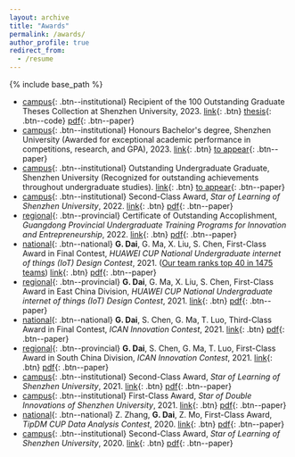 ```yaml
---
layout: archive
title: "Awards"
permalink: /awards/
author_profile: true
redirect_from:
  - /resume
---
```


{% include base_path %}

* [campus](){: .btn--institutional} Recipient of the 100 Outstanding Graduate Theses Collection at Shenzhen University, 2023.  [link](https://en.szu.edu.cn/){: .btn} [thesis](https://guohaodai.github.io/files/pub_UGThesis_23.pdf){: .btn--code} [pdf](https://guohaodai.github.io/files/pub_UGThesis_23.pdf){: .btn--paper}
* [campus](){: .btn--institutional} Honours Bachelor's degree, Shenzhen University (Awarded for exceptional academic performance in competitions, research, and GPA), 2023. [link](https://www1.szu.edu.cn/board/view.asp?id=495863){: .btn} [to appear](https://guohaodai.github.io/){: .btn--paper}
* [campus](){: .btn--institutional} Outstanding Undergraduate Graduate, Shenzhen University (Recognized for outstanding achievements throughout undergraduate studies). [link](https://www1.szu.edu.cn/board/view.asp?id=495657){: .btn} [to appear](https://guohaodai.github.io/files/){: .btn--paper}
* [campus](){: .btn--institutional} Second-Class Award, *Star of Learning of Shenzhen University*, 2022. [link](https://www1.szu.edu.cn/board/view.asp?id=482922){: .btn} [pdf](https://guohaodai.github.io/files/awd_star_learn_22.pdf){: .btn--paper}
* [regional](){: .btn--provincial} Certificate of Outstanding Accoplishment, *Guangdong Provincial Undergraduate Training Programs for Innovation and Entrepreneurship*, 2022. [link](http://jwb.szu.edu.cn/info/1358/2013.htm){: .btn} [pdf](https://guohaodai.github.io/files/awd_train_prog_22.pdf){: .btn--paper}
* [national](){: .btn--national} **G. Dai**, G. Ma, X. Liu, S. Chen, First-Class Award in Final Contest, *HUAWEI CUP National Undergraduate internet of things (IoT) Design Contest*, 2021. (<u>Our team ranks top 40 in 1475 teams</u>) [link](http://iot.sjtu.edu.cn/Default.aspx){: .btn} [pdf](https://guohaodai.github.io/files/awd_HW_final_21.pdf){: .btn--paper}
* [regional](){: .btn--provincial} **G. Dai**, G. Ma, X. Liu, S. Chen, First-Class Award in East China Division, *HUAWEI CUP National Undergraduate internet of things (IoT) Design Contest*, 2021. [link](http://iot.sjtu.edu.cn/Default.aspx){: .btn} [pdf](https://guohaodai.github.io/files/awd_HW_east_21.pdf){: .btn--paper} 
* [national](){: .btn--national} **G. Dai**, S. Chen, G. Ma, T. Luo, Third-Class Award in Final Contest, *ICAN Innovation Contest*, 2021. [link](http://www.g-ican.com/home/index){: .btn} [pdf](https://guohaodai.github.io/files/awd_ICAN_final_21.pdf){: .btn--paper}
* [regional](){: .btn--provincial} **G. Dai**, S. Chen, G. Ma, T. Luo, First-Class Award in South China Division, *ICAN Innovation Contest*, 2021. [link](http://www.g-ican.com/home/index){: .btn} [pdf](https://guohaodai.github.io/files/awd_ICAN_HUANAN_21.pdf){: .btn--paper}
* [campus](){: .btn--institutional} Second-Class Award, *Star of Learning of Shenzhen University*, 2021. [link](https://www1.szu.edu.cn/board/view.asp?id=459492){: .btn} [pdf](https://guohaodai.github.io/files/awd_star_learn_21.pdf){: .btn--paper}
* [campus](){: .btn--institutional} First-Class Award, *Star of Double Innovations of Shenzhen University*, 2021. [link](https://www1.szu.edu.cn/board/view.asp?id=459492){: .btn} [pdf](https://guohaodai.github.io/files/awd_star_inno_21.pdf){: .btn--paper}
* [national](){: .btn--national} Z. Zhang, **G. Dai**,  Z. Mo, First-Class Award, *TipDM CUP Data Analysis Contest*, 2020. [link](https://www.tipdm.org:10010/#/competition/1557899215680741376/introduce){: .btn} [pdf](https://guohaodai.github.io/files/awd_teddy_20.pdf){: .btn--paper}
* [campus](){: .btn--institutional} Second-Class Award, *Star of Learning of Shenzhen University*, 2020. [link](https://www1.szu.edu.cn/board/view.asp?id=436223){: .btn} [pdf](https://guohaodai.github.io/files/awd_star_learn_20.pdf){: .btn--paper}

